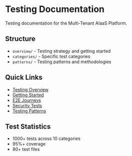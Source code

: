 # Testing Documentation

Testing documentation for the Multi-Tenant AIaaS Platform.

## Structure
- `overview/` - Testing strategy and getting started
- `categories/` - Specific test categories  
- `patterns/` - Testing patterns and methodologies

## Quick Links
- [Testing Overview](overview/TESTING_OVERVIEW.md)
- [Getting Started](overview/GETTING_STARTED.md)
- [E2E Journeys](categories/E2E_JOURNEYS.md)
- [Security Tests](categories/SECURITY_TESTS.md)
- [Testing Patterns](patterns/testing-patterns.md)

## Test Statistics
- 1000+ tests across 10 categories
- 95%+ coverage
- 80+ test files
